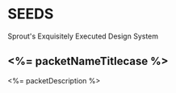 # SEEDS
Sprout's Exquisitely Executed Design System

## <%= packetNameTitlecase %>
<%= packetDescription %>
